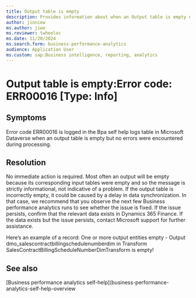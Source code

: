 ```yaml
---
title: Output table is empty
description: Provides information about when an Output table is empty error (error code ERR00016) in Business performance analytics in Microsoft Dynamics 365 Finance.
author: jinniew
ms.author: jiwo
ms.reviewer: twheeloc 
ms.date: 11/20/2024
ms.search.form: business-performance-analytics
audience: Application User
ms.custom: sap:Business intelligence, reporting, analytics
---
```

# Output table is empty:Error code: ERR00016 [Type: Info]

## Symptoms

Error code ERR00016 is logged in the Bpa self help logs table in Microsoft Dataverse when an output table is empty but no errors were encountered during processing.

## Resolution

No immediate action is required. Most often an output will be empty because its corresponding input tables were empty and so the message is strictly informational, not indicative of a problem. If the output table is incorrectly empty, it could be caused by a delay in data synchronization. In that case, we recommend that you observe the next few Business performance analytics runs to see whether the issue is fixed.
If the issue persists, confirm that the relevant data exists in Dynamics 365 Finance. If the data exists but the issue persists, contact Microsoft support for further assistance.


Here’s an example of a record:
One or more output entities empty - Output dmo_salescontractbillingschedulenumberdim in Transform SalesContractBillingScheduleNumberDimTransform is empty!


## See also

[Business performance analytics self-help](business-performance-analytics-self-help-overview


